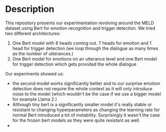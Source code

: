 # Description
This repository presents our experimentation revolving around the MELD dataset using Bert for emotion recognition and trigger detection. We tried two different architectures:

1) One Bert model with 8 heads coming out. 7 heads for emotion and 1 head for trigger detection (we loop through the dialogue as many times as the number of utterances.)
2) One Bert model for emotions on an utterance level and one Bert model for trigger detection which gets provided the whole dialogue

Our experiments showed us:
- the second model works significantly better and to our surprise emotion detection does not require the whole context as it will only introduce noise to the model (which wouldn't be the case if we use a bigger model for example Llama 2.)
- Although tiny bert is a significantly smaller model it's really stable or resistant to changing hyperparameters as changing the learning rate for normal Bert introduced a lot of instability. Surprisingly it wasn't the case for the frozen bert models as they were quite resistant as well.
- 
